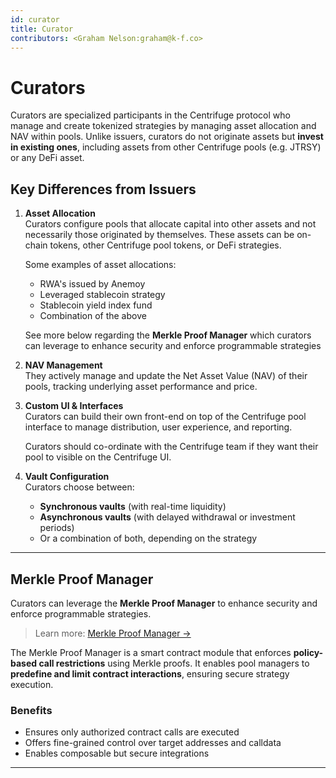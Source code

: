 ```yaml
---
id: curator
title: Curator
contributors: <Graham Nelson:graham@k-f.co>
---
```


# Curators

Curators are specialized participants in the Centrifuge protocol who manage and create tokenized strategies by managing asset allocation and NAV within pools. Unlike issuers, curators do not originate assets but **invest in existing ones**, including assets from other Centrifuge pools (e.g. JTRSY) or any DeFi asset.

## Key Differences from Issuers

1. **Asset Allocation**  
   Curators configure pools that allocate capital into other assets and not necessarily those originated by themselves. These assets can be on-chain tokens, other Centrifuge pool tokens, or DeFi strategies.

   Some examples of asset allocations: 
   - RWA's issued by Anemoy 
   - Leveraged stablecoin strategy 
   - Stablecoin yield index fund 
   - Combination of the above

   See more below regarding the **Merkle Proof Manager** which curators can leverage to enhance security and enforce programmable strategies

2. **NAV Management**  
   They actively manage and update the Net Asset Value (NAV) of their pools, tracking underlying asset performance and price.

3. **Custom UI & Interfaces**  
   Curators can build their own front-end on top of the Centrifuge pool interface to manage distribution, user experience, and reporting. 

   Curators should co-ordinate with the Centrifuge team if they want their pool to visible on the Centrifuge UI. 

4. **Vault Configuration**  
   Curators choose between:
   - **Synchronous vaults** (with real-time liquidity)
   - **Asynchronous vaults** (with delayed withdrawal or investment periods)
   - Or a combination of both, depending on the strategy

---

## Merkle Proof Manager

Curators can leverage the **Merkle Proof Manager** to enhance security and enforce programmable strategies.

> Learn more: [Merkle Proof Manager →](/developer/protocol/managers/merkle-proof-manager/)

The Merkle Proof Manager is a smart contract module that enforces **policy-based call restrictions** using Merkle proofs. It enables pool managers to **predefine and limit contract interactions**, ensuring secure strategy execution.

### Benefits

- Ensures only authorized contract calls are executed
- Offers fine-grained control over target addresses and calldata
- Enables composable but secure integrations

---
